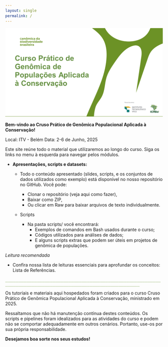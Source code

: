 ```yaml
---
layout: single
permalink: /
---
```


![](/assets/images/curso.png)

**Bem-vindo ao Cruso Prático de Genômica Populacional Aplicada à Conservação!**

Local: ITV - Belém
Data: 2-6 de Junho, 2025


Este site reúne todo o material que utilizaremos ao longo do curso. Siga os links no menu à esquerda para navegar pelos módulos.

* **Apresentações, scripts e datasets:**
  * Todo o conteúdo apresentado (slides, scripts, e os conjuntos de dados utilizados como exemplo) está disponível no nosso repositório no GitHub. Você pode:
     * Clonar o repositório (veja aqui como fazer),
     * Baixar como ZIP,
     * Ou clicar em Raw para baixar arquivos de texto individualmente.


  * Scripts
     * Na pasta scripts/ você encontrará:
       * Exemplos de comandos em Bash usados durante o curso;
       * Códigos utilizados para análises de dados;
       * E alguns scripts extras que podem ser úteis em projetos de genômica de populações.

*Leitura recomendada*
* Confira nossa lista de leituras essenciais para aprofundar os conceitos: Lista de Referências.


<div style="color: #66932e; font-family: monospace; line-height: 1; margin: 1em 0;">
______________________________________________________________________________________________________________
</div>


Os tutoriais e materiais aqui hospedados foram criados para o curso Cruso Prático de Genômica Populacional Aplicada à Conservação, ministrado em 2025. 

Ressaltamos que não há manutenção contínua destes conteúdos. Os scripts e pipelines foram idealizados para as atividades do curso e podem não se comportar adequadamente em outros cenários. Portanto, use-os por sua própria responsabilidade.

**Desejamos boa sorte nos seus estudos!**